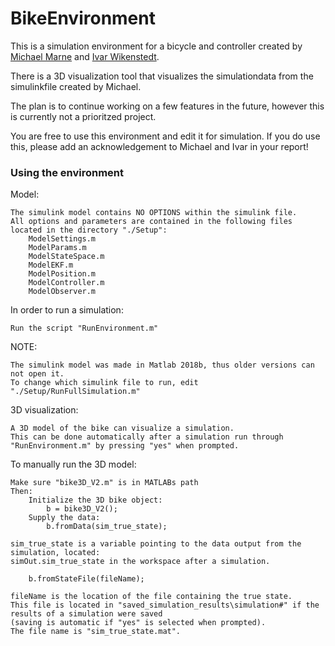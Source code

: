 # BikeEnvironment
This is a simulation environment for a bicycle and controller created by [Michael Marne](https://github.com/Kalveo) and [Ivar Wikenstedt](https://github.com/Wikenvar). 

There is a 3D visualization tool that visualizes the simulationdata from the simulinkfile created by Michael.

The plan is to continue working on a few features in the future, however this is currently not a prioritzed project.

You are free to use this environment and edit it for simulation. If you do use this, please add an acknowledgement to Michael and Ivar in your report!

### Using the environment

Model:

	The simulink model contains NO OPTIONS within the simulink file.
	All options and parameters are contained in the following files located in the directory "./Setup":
		ModelSettings.m
		ModelParams.m
		ModelStateSpace.m
		ModelEKF.m
		ModelPosition.m
		ModelController.m
		ModelObserver.m
		
In order to run a simulation:

    Run the script "RunEnvironment.m"

NOTE:
    
    The simulink model was made in Matlab 2018b, thus older versions can not open it.
    To change which simulink file to run, edit "./Setup/RunFullSimulation.m"
		
3D visualization:

    A 3D model of the bike can visualize a simulation. 
    This can be done automatically after a simulation run through "RunEnvironment.m" by pressing "yes" when prompted.
	
To manually run the 3D model:

    Make sure "bike3D_V2.m" is in MATLABs path	
	Then:
		Initialize the 3D bike object:
			b = bike3D_V2();
		Supply the data:
			b.fromData(sim_true_state);
				
	sim_true_state is a variable pointing to the data output from the simulation, located: 
	simOut.sim_true_state in the workspace after a simulation.
				
		b.fromStateFile(fileName);
				
	fileName is the location of the file containing the true state. 
	This file is located in "saved_simulation_results\simulation#" if the results of a simulation were saved 
	(saving is automatic if "yes" is selected when prompted). 
	The file name is "sim_true_state.mat".
